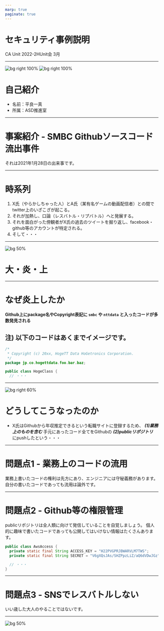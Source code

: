 ```yaml
---
marp: true
paginate: true
---
```


# セキュリティ事例説明

CA Unit 2022-2HUnit会 3月

<!-- セキュリティ事案説明の時間です。 -->
---

![bg right 100%](./kafun_tachimuka_woman.png)
![bg right 100%](./sugi_kafun.png)

# 自己紹介

- 名前：平良一真
- 所属：ASD推進室

<!--
私は断じて花粉症ではないのですが、最近目がかゆいです。
今回はASD所属のわたくし平良一真がお送りします。
-->

---

# 事案紹介 - SMBC Githubソースコード流出事件

それは2021年1月28日の出来事です。

<!--
今回紹介するのはSMBC Githubソースコード流出事件で、つい2年前の出来事です。
Twitterでトレンド入りして衝撃を与えましたし、事件とは全く関係ないですがプレイヤー人口の多い艦これ界隈から発した事件ということで、記憶にある方も多いのではないでしょうか？
-->

---

# 時系列

1. X氏（やらかしちゃった人）とA氏（某有名ゲームの動画配信者）との間でtwitter上のいざこざが起こる。
1. それが加熱し、口論（レスバトル・リプバトル）へと発展する。
1. それを面白がった傍観者がX氏の過去のツイートを掘り返し、facebook・github等のアカウントが特定される。
1. そして・・・

---

![bg 50%](./internet_enjou_sns_man.png)

# 大・炎・上

---

# なぜ炎上したか

**Github上にpackage名やCopyright表記に `smbc` や `nttdata` と入ったコードが多数発見される**

## 注) 以下のコードはあくまでイメージです。

```Java
/*
 * Copyright (c) 20xx, HogeTT Data HoGetronics Corporation.
 */
package jp.co.hogettdata.foo.bar.baz;

public class HogeClass {
  // ・・・
```

<!--
SMBC（三井住友銀行）やNTTDATAのソースコードが流出していることが判明しました。
実際のコード内容自体は大したものではなくてそれだけ見ても意味のないものでしたが、「メガバンクやIT最大手のソースコードが流出した」という点に大きな衝撃がありました。
なお、コピーライトなどは無く出どころが不明なコードですが、「所属団体・肩書き・入れ墨有無・犯罪歴」などのプロパティのある暴力団員情報と思われるモデルクラスなんかもありました。
-->

<!--
ところで、「以下のコードはあくまでイメージです。」と書いてあるコードは、実はこの事件で実際に流出したコードを元に書いています。
この事件が炎上したとき、X氏のTwitter上のやりとりが多数web魚拓に保存され、Githubの流出コードは多数forkされたため、いまだに当時のやりとりが魚拓から追えますし、流出したソースコードも少し追いかければ手に入ります。
デジタルタトゥーなどと言われているように、炎上すると影響が残り続けることがわかると思います。
-->

---

![bg right 60%](./computer_hacker_black1.png)

# どうしてこうなったのか

- X氏はGithubから年収推定できるという転職サイトに登録するため、 ***(1)業務上のものを含む*** 手元にあったコード全てをGithubの ***(2)publicリポジトリ*** にpushしたという・・・

---

# 問題点1 - 業務上のコードの流用

業務上書いたコードの権利は先方にあり、エンジニアには守秘義務があります。
自分の書いたコードであっても流用は論外です。

<!-- これは当然だと思いますが、今一度肝に銘じておきましょう。 -->

---

# 問題点2 - Github等の権限管理

publicリポジトリは全人類に向けて発信していることを自覚しましょう。
個人的に趣味で書いたコードであっても公開してはいけない情報はたくさんあります。

```Java
public class AwsAccess {
  private static final String ACCESS_KEY = "H22PVGPRJBWARVLM7TWS";
  private static final String SECRET = "V6gXQsJAs/SHZPpzLiZ/aQ6dVDwJGz";

  // ・・・
}
```

<!--
ここに一例としてあげたのがAWSのキーペアです。
多数のbotがgithubのpublicリポジトリをクロールしていて、それっぽい値があるとすぐに抜かれて不正利用されます。
「AWSで不正利用され80000ドルの請求が来た話」とか「初心者がAWSでミスって不正利用されて$6,000請求、泣きそうになったお話。」とか体験談が多数あるので興味があれば読んでください。
-->

---

# 問題点3 - SNSでレスバトルしない

いい歳した大人のやることではないです。

<!-- 人間としての品格が損なわれますので、くれぐれもご注意ください。 -->

---

![bg 50%](./message_goseichou_man.png)

<!-- 以下は時間があれば -->

<!--
このやらかしちゃったX氏はGitやGithubをあまり使ったことがなく、publicリポジトリにコードをpushすると公開される認識が無かったようです。
その観点からは、この事件はエンジニアとしてのスキル不足が招いたものということもできます。
GitやGithubはソースコード管理のデファクトスタンダードですので、エンジニアとしての必須スキルです。
-->

<!--
もし、これからGit・Githubを勉強するのであれば、入門の入門、勉強の土台作りとしてわかばちゃんのGit入門が読みやすくておすすめです。
Gitはリモートリポジトリ・ローカルリポジトリにおける各ブランチをイメージできることが重要なので、わかばちゃんの漫画でそのイメージが湧くとグッと理解がしやすくなると思います。
なお、このSMBC Github流出事件を模した漫画も2版で追加されているとのことです。
私は読んでいませんが、多分わかばちゃんは炎上せずにpush手前で止めてくれるんだと思います。
-->
